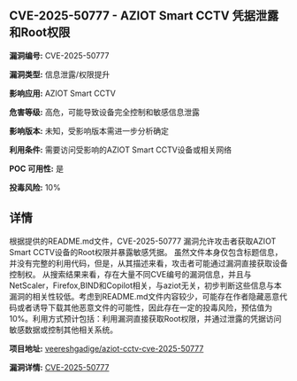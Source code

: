 ## CVE-2025-50777 - AZIOT Smart CCTV 凭据泄露和Root权限

**漏洞编号:** CVE-2025-50777

**漏洞类型:** 信息泄露/权限提升

**影响应用:** AZIOT Smart CCTV

**危害等级:** 高危，可能导致设备完全控制和敏感信息泄露

**影响版本:** 未知，受影响版本需进一步分析确定

**利用条件:** 需要访问受影响的AZIOT Smart CCTV设备或相关网络

**POC 可用性:** 是

**投毒风险:** 10%

## 详情

根据提供的README.md文件，CVE-2025-50777 漏洞允许攻击者获取AZIOT Smart CCTV设备的Root权限并暴露敏感凭据。 虽然文件本身仅包含标题信息，并没有完整的利用代码，但是，从其描述来看，攻击者可能通过漏洞直接获取设备控制权。 从搜索结果来看，存在大量不同CVE编号的漏洞信息，并且与NetScaler，Firefox,BIND和Copilot相关，与aziot无关，初步判断这些信息与本漏洞的相关性较低。考虑到README.md文件内容较少，可能存在作者隐藏恶意代码或者诱导下载其他恶意文件的可能性，因此存在一定的投毒风险，预估值为10%。利用方式预计包括：利用漏洞直接获取Root权限，并通过泄露的凭据访问敏感数据或控制其他相关系统。

**项目地址:** [veereshgadige/aziot-cctv-cve-2025-50777](https://github.com/veereshgadige/aziot-cctv-cve-2025-50777)

**漏洞详情:** [CVE-2025-50777](https://nvd.nist.gov/vuln/detail/CVE-2025-50777)